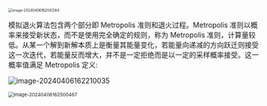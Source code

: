 <img src="https://leafalice-image.oss-cn-hangzhou.aliyuncs.com/img/2024-04-06%2F941068b9e8dfeb4940e0dfec33b75593--c0a2--image-20240406162041284.png" alt="image-20240406162041284" style="zoom:50%;" />

模拟退火算法包含两个部分即 Metropolis 准则和退火过程。Metropolis 准则以概率来接受新状态，而不是使用完全确定的规则，称为 Metropolis 准则，计算量较低。从某一个解到新解本质上是衡量其能量变化，若能量向递减的方向跃迁则接受这一次迭代，若能量反而增大，并不是一定拒绝而是以一定的采样概率接受。这一概率值满足 Metropolis 定义:

![image-20240406162210035](https://leafalice-image.oss-cn-hangzhou.aliyuncs.com/img/2024-04-06%2F0a1bcd65bd66407d6f0f851e854e1751--8e7c--image-20240406162210035.png)

<img src="https://leafalice-image.oss-cn-hangzhou.aliyuncs.com/img/2024-04-06%2Fc103a899eff9bc14ad3afcaa7f9e90ee--2f43--image-20240406162500467.png" alt="image-20240406162500467" style="zoom:67%;" />
